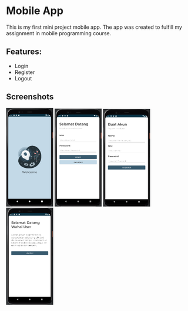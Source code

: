 # Mobile App  
This is my first mini project mobile app. The app was created to fulfill my assignment in mobile programming course. 

## Features:
- Login 
- Register
- Logout

## Screenshots

<img src="https://raw.githubusercontent.com/mfakhrulam/MobileApp277/master/img/pmob1.png" width="128" alt="Splash Screen"/>
<img src="https://raw.githubusercontent.com/mfakhrulam/MobileApp277/master/img/pmob2.png" width="128" alt="Login Page"/>
<img src="https://raw.githubusercontent.com/mfakhrulam/MobileApp277/master/img/pmob3.png" width="128" alt="Register Page"/>
<img src="https://raw.githubusercontent.com/mfakhrulam/MobileApp277/master/img/pmob4.png" width="128" alt="Home Page">